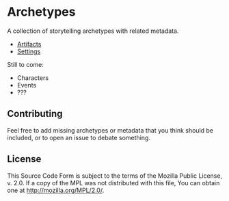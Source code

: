 # Archetypes

A collection of storytelling archetypes with related metadata.

* [Artifacts](https://raw.github.com/rfreebern/archetypes/master/artifact.json)
* [Settings](https://raw.github.com/rfreebern/archetypes/master/setting.json)

Still to come:

* Characters
* Events
* ???

## Contributing

Feel free to add missing archetypes or metadata that you think should be
included, or to open an issue to debate something.

## License

This Source Code Form is subject to the terms of the Mozilla Public License,
v. 2.0. If a copy of the MPL was not distributed with this file, You can
obtain one at http://mozilla.org/MPL/2.0/.
